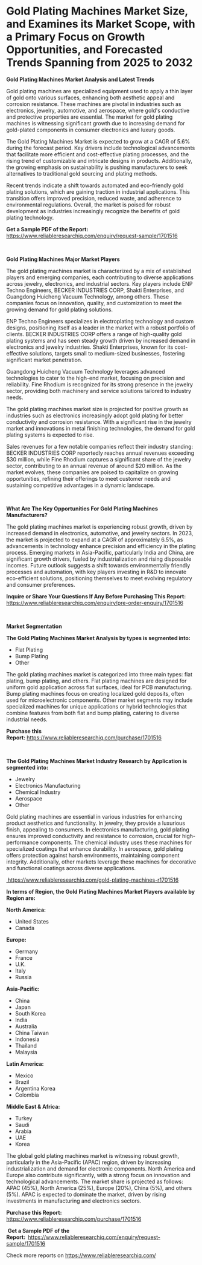 <p><h1>Gold Plating Machines Market Size, and Examines its Market Scope, with a Primary Focus on Growth Opportunities, and Forecasted Trends Spanning from 2025 to 2032</h1></p><p><strong>Gold Plating Machines Market Analysis and Latest Trends</strong></p>
<p><p>Gold plating machines are specialized equipment used to apply a thin layer of gold onto various surfaces, enhancing both aesthetic appeal and corrosion resistance. These machines are pivotal in industries such as electronics, jewelry, automotive, and aerospace, where gold's conductive and protective properties are essential. The market for gold plating machines is witnessing significant growth due to increasing demand for gold-plated components in consumer electronics and luxury goods.</p><p>The Gold Plating Machines Market is expected to grow at a CAGR of 5.6% during the forecast period. Key drivers include technological advancements that facilitate more efficient and cost-effective plating processes, and the rising trend of customizable and intricate designs in products. Additionally, the growing emphasis on sustainability is pushing manufacturers to seek alternatives to traditional gold sourcing and plating methods. </p><p>Recent trends indicate a shift towards automated and eco-friendly gold plating solutions, which are gaining traction in industrial applications. This transition offers improved precision, reduced waste, and adherence to environmental regulations. Overall, the market is poised for robust development as industries increasingly recognize the benefits of gold plating technology.</p></p>
<p><strong>Get a Sample PDF of the Report:&nbsp;</strong> <a href="https://www.reliableresearchiq.com/enquiry/request-sample/1701516?utm_campaign=2449&utm_medium=2&utm_source=Github&utm_content=ia&utm_term=08042025&utm_id=gold-plating-machines">https://www.reliableresearchiq.com/enquiry/request-sample/1701516</a></p>
<p>&nbsp;</p>
<p><strong>Gold Plating Machines Major Market Players</strong></p>
<p><p>The gold plating machines market is characterized by a mix of established players and emerging companies, each contributing to diverse applications across jewelry, electronics, and industrial sectors. Key players include ENP Techno Engineers, BECKER INDUSTRIES CORP, Shakti Enterprises, and Guangdong Huicheng Vacuum Technology, among others. These companies focus on innovation, quality, and customization to meet the growing demand for gold plating solutions.</p><p>ENP Techno Engineers specializes in electroplating technology and custom designs, positioning itself as a leader in the market with a robust portfolio of clients. BECKER INDUSTRIES CORP offers a range of high-quality gold plating systems and has seen steady growth driven by increased demand in electronics and jewelry industries. Shakti Enterprises, known for its cost-effective solutions, targets small to medium-sized businesses, fostering significant market penetration.</p><p>Guangdong Huicheng Vacuum Technology leverages advanced technologies to cater to the high-end market, focusing on precision and reliability. Fine Rhodium is recognized for its strong presence in the jewelry sector, providing both machinery and service solutions tailored to industry needs.</p><p>The gold plating machines market size is projected for positive growth as industries such as electronics increasingly adopt gold plating for better conductivity and corrosion resistance. With a significant rise in the jewelry market and innovations in metal finishing technologies, the demand for gold plating systems is expected to rise.</p><p>Sales revenues for a few notable companies reflect their industry standing: BECKER INDUSTRIES CORP reportedly reaches annual revenues exceeding $30 million, while Fine Rhodium captures a significant share of the jewelry sector, contributing to an annual revenue of around $20 million. As the market evolves, these companies are poised to capitalize on growing opportunities, refining their offerings to meet customer needs and sustaining competitive advantages in a dynamic landscape.</p></p>
<p>&nbsp;</p>
<p><strong>What Are The Key Opportunities For Gold Plating Machines Manufacturers?</strong></p>
<p><p>The gold plating machines market is experiencing robust growth, driven by increased demand in electronics, automotive, and jewelry sectors. In 2023, the market is projected to expand at a CAGR of approximately 6.5%, as advancements in technology enhance precision and efficiency in the plating process. Emerging markets in Asia-Pacific, particularly India and China, are significant growth drivers, fueled by industrialization and rising disposable incomes. Future outlook suggests a shift towards environmentally friendly processes and automation, with key players investing in R&D to innovate eco-efficient solutions, positioning themselves to meet evolving regulatory and consumer preferences.</p></p>
<p><strong>Inquire or Share Your Questions If Any Before Purchasing This Report:</strong> <a href="https://www.reliableresearchiq.com/enquiry/pre-order-enquiry/1701516?utm_campaign=2449&utm_medium=2&utm_source=Github&utm_content=ia&utm_term=08042025&utm_id=gold-plating-machines">https://www.reliableresearchiq.com/enquiry/pre-order-enquiry/1701516</a></p>
<p>&nbsp;</p>
<p><strong>Market Segmentation</strong></p>
<p><strong>The Gold Plating Machines Market Analysis by types is segmented into:</strong></p>
<p><ul><li>Flat Plating</li><li>Bump Plating</li><li>Other</li></ul></p>
<p><p>The gold plating machines market is categorized into three main types: flat plating, bump plating, and others. Flat plating machines are designed for uniform gold application across flat surfaces, ideal for PCB manufacturing. Bump plating machines focus on creating localized gold deposits, often used for microelectronic components. Other market segments may include specialized machines for unique applications or hybrid technologies that combine features from both flat and bump plating, catering to diverse industrial needs.</p></p>
<p><strong>Purchase this Report:&nbsp;</strong><a href="https://www.reliableresearchiq.com/purchase/1701516?utm_campaign=2449&utm_medium=2&utm_source=Github&utm_content=ia&utm_term=08042025&utm_id=gold-plating-machines">https://www.reliableresearchiq.com/purchase/1701516</a></p>
<p>&nbsp;</p>
<p><strong>The Gold Plating Machines Market Industry Research by Application is segmented into:</strong></p>
<p><ul><li>Jewelry</li><li>Electronics Manufacturing</li><li>Chemical Industry</li><li>Aerospace</li><li>Other</li></ul></p>
<p><p>Gold plating machines are essential in various industries for enhancing product aesthetics and functionality. In jewelry, they provide a luxurious finish, appealing to consumers. In electronics manufacturing, gold plating ensures improved conductivity and resistance to corrosion, crucial for high-performance components. The chemical industry uses these machines for specialized coatings that enhance durability. In aerospace, gold plating offers protection against harsh environments, maintaining component integrity. Additionally, other markets leverage these machines for decorative and functional coatings across diverse applications.</p></p>
<p><a href="https://www.reliableresearchiq.com/gold-plating-machines-r1701516?utm_campaign=2449&utm_medium=2&utm_source=Github&utm_content=ia&utm_term=08042025&utm_id=gold-plating-machines">&nbsp;https://www.reliableresearchiq.com/gold-plating-machines-r1701516</a></p>
<p><strong>In terms of Region, the Gold Plating Machines Market Players available by Region are:</strong></p>
<p>
    <p> <strong> North America: </strong>
        <ul>
            <li>United States</li>
            <li>Canada</li>
        </ul>
        </p> 
    <p> <strong> Europe: </strong>
        <ul>
            <li>Germany</li>
            <li>France</li>
            <li>U.K.</li>
            <li>Italy</li>
            <li>Russia</li>
        </ul>
        </p> 
    <p> <strong> Asia-Pacific: </strong>
        <ul>
            <li>China</li>
            <li>Japan</li>
            <li>South Korea</li>
            <li>India</li>
            <li>Australia</li>
            <li>China Taiwan</li>
            <li>Indonesia</li>
            <li>Thailand</li>
            <li>Malaysia</li>
        </ul>
        </p> 
    <p> <strong> Latin America: </strong>
        <ul>
            <li>Mexico</li>
            <li>Brazil</li>
            <li>Argentina Korea</li>
            <li>Colombia</li>
        </ul>
        </p> 
    <p> <strong> Middle East & Africa: </strong>
        <ul>
            <li>Turkey</li>
            <li>Saudi</li>
            <li>Arabia</li>
            <li>UAE</li>
            <li>Korea</li>
        </ul>
    </p>
    </p>
<p><p>The global gold plating machines market is witnessing robust growth, particularly in the Asia-Pacific (APAC) region, driven by increasing industrialization and demand for electronic components. North America and Europe also contribute significantly, with a strong focus on innovation and technological advancements. The market share is projected as follows: APAC (45%), North America (25%), Europe (20%), China (5%), and others (5%). APAC is expected to dominate the market, driven by rising investments in manufacturing and electronics sectors.</p></p>
<p><strong>Purchase this Report: </strong><a href="https://www.reliableresearchiq.com/purchase/1701516?utm_campaign=2449&utm_medium=2&utm_source=Github&utm_content=ia&utm_term=08042025&utm_id=gold-plating-machines">https://www.reliableresearchiq.com/purchase/1701516</a></p>
<p>&nbsp;<strong>Get a Sample PDF of the Report:&nbsp;&nbsp;</strong><a href="https://www.reliableresearchiq.com/enquiry/request-sample/1701516?utm_campaign=2449&utm_medium=2&utm_source=Github&utm_content=ia&utm_term=08042025&utm_id=gold-plating-machines">https://www.reliableresearchiq.com/enquiry/request-sample/1701516</a></p>
<p><strong></strong></p>
<p>Check more reports on <a href="https://www.reliableresearchiq.com/?utm_campaign=2449&utm_medium=2&utm_source=Github&utm_content=ia&utm_term=08042025&utm_id=gold-plating-machines">https://www.reliableresearchiq.com/</a></p>